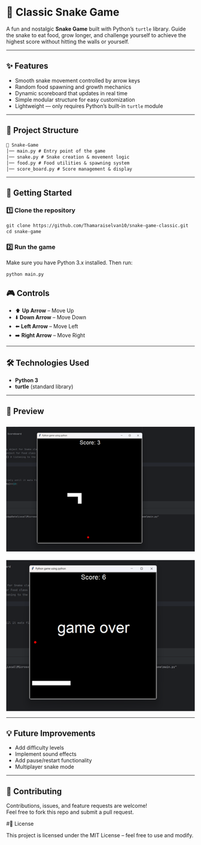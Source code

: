 # 🐍 Classic Snake Game  

A fun and nostalgic **Snake Game** built with Python’s `turtle` library. Guide the snake to eat food, grow longer, and challenge yourself to achieve the highest score without hitting the walls or yourself.  

---

## ✨ Features  
- Smooth snake movement controlled by arrow keys  
- Random food spawning and growth mechanics  
- Dynamic scoreboard that updates in real time  
- Simple modular structure for easy customization  
- Lightweight — only requires Python’s built-in `turtle` module  

---

## 📂 Project Structure 
```
📁 Snake-Game
│── main.py # Entry point of the game
│── snake.py # Snake creation & movement logic
│── food.py # Food utilities & spawning system
│── score_board.py # Score management & display
```

---

## 🚀 Getting Started  

### 1️⃣ Clone the repository  
```
git clone https://github.com/Thamaraiselvan10/snake-game-classic.git
cd snake-game
```
### 2️⃣ Run the game

Make sure you have Python 3.x installed. Then run:
```
python main.py

```
## 🎮 Controls

- ⬆️ **Up Arrow** – Move Up  
- ⬇️ **Down Arrow** – Move Down  
- ⬅️ **Left Arrow** – Move Left  
- ➡️ **Right Arrow** – Move Right  

---

## 🛠️ Technologies Used

- **Python 3**  
- **turtle** (standard library)  

---

## 📸 Preview

![Game Preview](images/image2.png)
---
![Game Preview](images/image1.png)


---

## 💡 Future Improvements

- Add difficulty levels  
- Implement sound effects  
- Add pause/restart functionality  
- Multiplayer snake mode  

---

## 🤝 Contributing

Contributions, issues, and feature requests are welcome!  
Feel free to fork this repo and submit a pull request.  

#📜 License

This project is licensed under the MIT License – feel free to use and modify.
